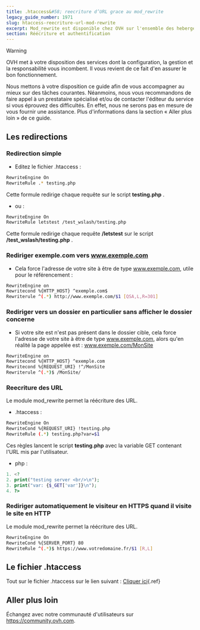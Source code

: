 ```yaml
---
title: .htaccess&#58; reecriture d’URL grace au mod_rewrite
legacy_guide_number: 1971
slug: htaccess-reecriture-url-mod-rewrite
excerpt: Mod_rewrite est disponible chez OVH sur l'ensemble des hebergements mutualises (sauf 20gp). En savoir plus sur le site d'Apache.
section: Réécriture et authentification
---
```


> [!warning]
>
> OVH met à votre disposition des services dont la configuration, la gestion et la responsabilité vous incombent. Il vous revient de ce fait d'en assurer le bon fonctionnement.
> 
> Nous mettons à votre disposition ce guide afin de vous accompagner au mieux sur des tâches courantes. Néanmoins, nous vous recommandons de faire appel à un prestataire spécialisé et/ou de contacter l'éditeur du service si vous éprouvez des difficultés. En effet, nous ne serons pas en mesure de vous fournir une assistance. Plus d'informations dans la section « Aller plus loin » de ce guide.
> 

## Les redirections

### Redirection simple
- Editez le fichier .htaccess :

```bash
RewriteEngine On
RewriteRule .* testing.php
```


Cette formule redirige chaque requête sur le script  **testing.php** .

- ou :

```bash
RewriteEngine On
RewriteRule letstest /test_wslash/testing.php
```


Cette formule redirige chaque requête  **/letstest**  sur le script  **/test_wslash/testing.php** .


### Rediriger exemple.com vers www.exemple.com
- Cela force l'adresse de votre site à être de type www.exemple.com, utile pour le référencement :

```bash
RewriteEngine on
Rewritecond %{HTTP_HOST} ^exemple.com$
Rewriterule ^(.*) http://www.exemple.com/$1 [QSA,L,R=301]
```



### Rediriger vers un dossier en particulier sans afficher le dossier concerne
- Si votre site est n'est pas présent dans le dossier cible, cela force l'adresse de votre site à être de type www.exemple.com, alors qu'en réalité la page appelée est : www.exemple.com/MonSite

```bash
RewriteEngine on
Rewritecond %{HTTP_HOST} ^exemple.com
Rewritecond %{REQUEST_URI} !^/MonSite
Rewriterule ^(.*)$ /MonSite/
```



### Reecriture des URL
Le module mod_rewrite permet la réécriture des URL.

- .htaccess :

```bash
RewriteEngine On
RewriteCond %{REQUEST_URI} !testing.php
RewriteRule (.*) testing.php?var=$1
```


Ces règles lancent le script  **testing.php**  avec la variable GET contenant l'URL mis par l'utilisateur.

- php :

```php
1. <?
2. print("testing server <br/>\n");
3. print("var: {$_GET['var']}\n");
4. ?>
```



### Rediriger automatiquement le visiteur en HTTPS quand il visite le site en HTTP
Le module mod_rewrite permet la réécriture des URL.


```bash
RewriteEngine On
RewriteCond %{SERVER_PORT} 80
RewriteRule ^(.*)$ https://www.votredomaine.fr/$1 [R,L]
```


## Le fichier .htaccess
Tout sur le fichier .htaccess sur le lien suivant : [Cliquer ici]({legacy}1967){.ref}


## Aller plus loin

Échangez avec notre communauté d'utilisateurs sur <https://community.ovh.com>.